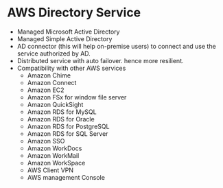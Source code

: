 # AWS Directory Service

- Managed Microsoft Active Directory
- Managed Simple Active Directory
- AD connector (this will help on-premise users) to connect and use the service authorized by AD.
- Distributed service with auto failover. hence more resilient.
- Compatibility with other AWS services
  - Amazon Chime
  - Amazon Connect
  - Amazon EC2
  - Amazon FSx for window file server
  - Amazon QuickSight
  - Amazon RDS for MySQL
  - Amazon RDS for Oracle
  - Amazon RDS for PostgreSQL
  - Amazon RDS for SQL Server
  - Amazon SSO
  - Amazon WorkDocs
  - Amazon WorkMail
  - Amazon WorkSpace
  - AWS Client VPN
  - AWS management Console
